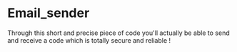 # Email_sender
Through this short and precise piece of code you'll actually be able to send and receive a code which is totally secure and reliable !
